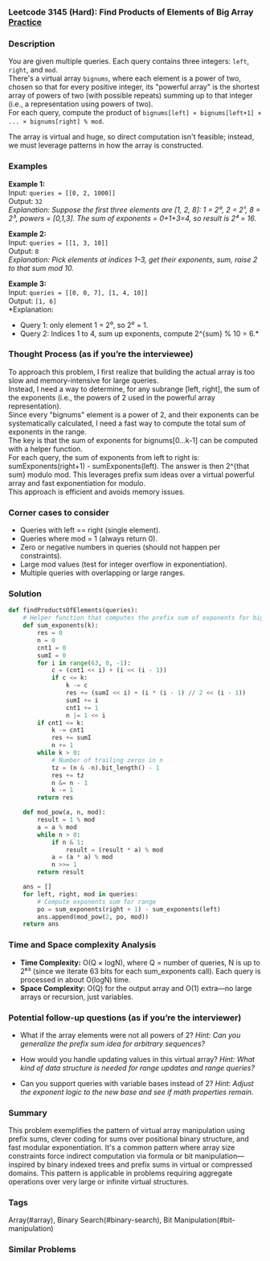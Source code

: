 ### Leetcode 3145 (Hard): Find Products of Elements of Big Array [Practice](https://leetcode.com/problems/find-products-of-elements-of-big-array)

### Description  
You are given multiple queries. Each query contains three integers: `left`, `right`, and `mod`.  
There's a virtual array `bignums`, where each element is a power of two, chosen so that for every positive integer, its "powerful array" is the shortest array of powers of two (with possible repeats) summing up to that integer (i.e., a representation using powers of two).  
For each query, compute the product of `bignums[left] × bignums[left+1] × ... × bignums[right] % mod`.  

The array is virtual and huge, so direct computation isn't feasible; instead, we must leverage patterns in how the array is constructed.

### Examples  

**Example 1:**  
Input: `queries = [[0, 2, 1000]]`  
Output: `32`  
*Explanation: Suppose the first three elements are [1, 2, 8]: 1 = 2⁰, 2 = 2¹, 8 = 2³, powers = [0,1,3]. The sum of exponents = 0+1+3=4, so result is 2⁴ = 16.*

**Example 2:**  
Input: `queries = [[1, 3, 10]]`  
Output: `8`  
*Explanation: Pick elements at indices 1–3, get their exponents, sum, raise 2 to that sum mod 10.*

**Example 3:**  
Input: `queries = [[0, 0, 7], [1, 4, 10]]`  
Output: `[1, 6]`  
*Explanation:  
- Query 1: only element 1 = 2⁰, so 2⁰ = 1.  
- Query 2: Indices 1 to 4, sum up exponents, compute 2^{sum} % 10 = 6.*

### Thought Process (as if you’re the interviewee)  
To approach this problem, I first realize that building the actual array is too slow and memory-intensive for large queries.  
Instead, I need a way to determine, for any subrange [left, right], the sum of the exponents (i.e., the powers of 2 used in the powerful array representation).  
Since every "bignums" element is a power of 2, and their exponents can be systematically calculated, I need a fast way to compute the total sum of exponents in the range.  
The key is that the sum of exponents for bignums[0...k-1] can be computed with a helper function.  
For each query, the sum of exponents from left to right is: sumExponents(right+1) - sumExponents(left). The answer is then 2^{that sum} modulo mod. This leverages prefix sum ideas over a virtual powerful array and fast exponentiation for modulo.  
This approach is efficient and avoids memory issues.

### Corner cases to consider  
- Queries with left == right (single element).
- Queries where mod = 1 (always return 0).
- Zero or negative numbers in queries (should not happen per constraints).
- Large mod values (test for integer overflow in exponentiation).
- Multiple queries with overlapping or large ranges.

### Solution

```python
def findProductsOfElements(queries):
    # Helper function that computes the prefix sum of exponents for bignums[0..x-1]
    def sum_exponents(k):
        res = 0
        n = 0
        cnt1 = 0
        sumI = 0
        for i in range(63, 0, -1):
            c = (cnt1 << i) + (i << (i - 1))
            if c <= k:
                k -= c
                res += (sumI << i) + (i * (i - 1) // 2 << (i - 1))
                sumI += i
                cnt1 += 1
                n |= 1 << i
        if cnt1 <= k:
            k -= cnt1
            res += sumI
            n += 1
        while k > 0:
            # Number of trailing zeros in n
            tz = (n & -n).bit_length() - 1
            res += tz
            n &= n - 1
            k -= 1
        return res

    def mod_pow(a, n, mod):
        result = 1 % mod
        a = a % mod
        while n > 0:
            if n & 1:
                result = (result * a) % mod
            a = (a * a) % mod
            n >>= 1
        return result

    ans = []
    for left, right, mod in queries:
        # Compute exponents sum for range
        po = sum_exponents(right + 1) - sum_exponents(left)
        ans.append(mod_pow(2, po, mod))
    return ans

```

### Time and Space complexity Analysis  

- **Time Complexity:** O(Q × logN), where Q = number of queries, N is up to 2⁶³ (since we iterate 63 bits for each sum_exponents call). Each query is processed in about O(logN) time.
- **Space Complexity:** O(Q) for the output array and O(1) extra—no large arrays or recursion, just variables.

### Potential follow-up questions (as if you’re the interviewer)  

- What if the array elements were not all powers of 2?
  *Hint: Can you generalize the prefix sum idea for arbitrary sequences?*

- How would you handle updating values in this virtual array?
  *Hint: What kind of data structure is needed for range updates and range queries?*

- Can you support queries with variable bases instead of 2?
  *Hint: Adjust the exponent logic to the new base and see if math properties remain.*

### Summary
This problem exemplifies the pattern of virtual array manipulation using prefix sums, clever coding for sums over positional binary structure, and fast modular exponentiation. It's a common pattern where array size constraints force indirect computation via formula or bit manipulation—inspired by binary indexed trees and prefix sums in virtual or compressed domains. This pattern is applicable in problems requiring aggregate operations over very large or infinite virtual structures.

### Tags
Array(#array), Binary Search(#binary-search), Bit Manipulation(#bit-manipulation)

### Similar Problems
